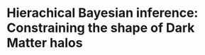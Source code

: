 <!-- ---
title: "Hierachical Bayesian inference: Constraining the shape of Dark Matter halos"
excerpt: "Short description of portfolio item number 1<br/><img src='/images/500x300.png'>"
collection: research
--- -->

Hierachical Bayesian inference: Constraining the shape of Dark Matter halos
======